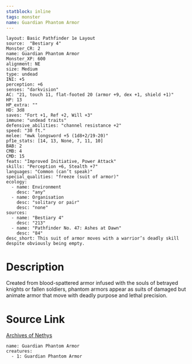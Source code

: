 ```yaml
---
statblock: inline
tags: monster
name: Guardian Phantom Armor
---
```

```statblock
layout: Basic Pathfinder 1e Layout
source:  "Bestiary 4"
Monster_CR: 2
name: Guardian Phantom Armor
Monster_XP: 600
alignment: NE
size: Medium
type: undead
INI: +5
perception: +6
senses: "darkvision"
AC: "21, touch 11, flat-footed 20 (armor +9, dex +1, shield +1)"
HP: 13
HP_extra: ""
HD: 3d8
saves: "Fort +1, Ref +2, Will +3"
immune: "undead traits"
defensive_abilities: "channel resistance +2"
speed: "30 ft."
melee: "mwk longsword +5 (1d8+2/19-20)"
pf1e_stats: [14, 13, None, 7, 11, 10]
BAB: 2
CMB: 4
CMD: 15
feats: "Improved Initiative, Power Attack"
skills: "Perception +6, Stealth +7"
languages: "Common (can’t speak)"
special_qualities: "freeze (suit of armor)"
ecology:
  - name: Environment
    desc: "any"
  - name: Organisation
    desc: "solitary or pair"
    desc: "none"
sources:
  - name: "Bestiary 4"
    desc: "213"
  - name: "Pathfinder No. 47: Ashes at Dawn"
    desc: "84"
desc_short: This suit of armor moves with a warrior’s deadly skill despite obviously being empty.
```
# Description
Created from blood-spattered armor infused with the souls of betrayed knights or fallen soldiers, phantom armors appear as suits of damaged but animate armor that move with deadly purpose and lethal precision.
# Source Link
[Archives of Nethys](https://aonprd.com/MonsterDisplay.aspx?ItemName=Guardian%20Phantom%20Armor)
```encounter-table
name: Guardian Phantom Armor
creatures:
  - 1: Guardian Phantom Armor
```
